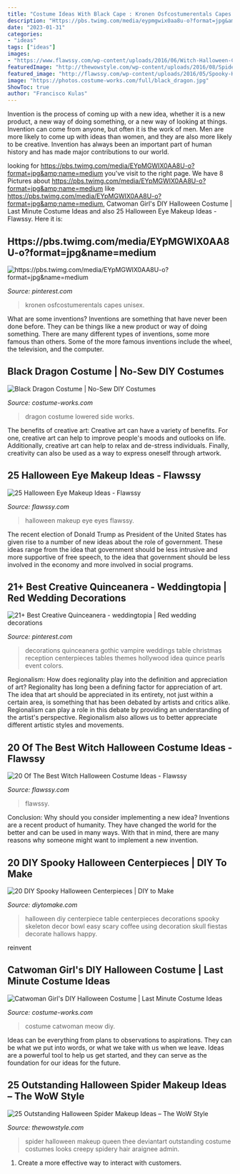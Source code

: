 ```yaml
---
title: "Costume Ideas With Black Cape : Kronen Osfcostumerentals Capes Unisex"
description: "Https://pbs.twimg.com/media/eypmgwix0aa8u-o?format=jpg&amp;name=medium"
date: "2023-01-31"
categories:
- "ideas"
tags: ["ideas"]
images:
- "https://www.flawssy.com/wp-content/uploads/2016/06/Witch-Halloween-Costume.jpg"
featuredImage: "http://thewowstyle.com/wp-content/uploads/2016/08/Spider-Queen-Halloween-Makeup-....jpg"
featured_image: "http://flawssy.com/wp-content/uploads/2016/05/Spooky-Halloween-eyes-at-aer.jpg"
image: "https://photos.costume-works.com/full/black_dragon.jpg"
ShowToc: true
author: "Francisco Kulas"
---
```



Invention is the process of coming up with a new idea, whether it is a new product, a new way of doing something, or a new way of looking at things. Invention can come from anyone, but often it is the work of men. Men are more likely to come up with ideas than women, and they are also more likely to be creative. Invention has always been an important part of human history and has made major contributions to our world.

	

		
looking for https://pbs.twimg.com/media/EYpMGWIX0AA8U-o?format=jpg&amp;name=medium you've visit to the right page. We have 8 Pictures about https://pbs.twimg.com/media/EYpMGWIX0AA8U-o?format=jpg&amp;name=medium like https://pbs.twimg.com/media/EYpMGWIX0AA8U-o?format=jpg&amp;name=medium, Catwoman Girl&#039;s DIY Halloween Costume | Last Minute Costume Ideas and also 25 Halloween Eye Makeup Ideas - Flawssy. Here it is:
		
    
## Https://pbs.twimg.com/media/EYpMGWIX0AA8U-o?format=jpg&amp;name=medium

<img loading=lazy src="https://i.pinimg.com/736x/8d/a1/c6/8da1c677ee10aaea8934a69b244ad9b0.jpg" onerror="this.onerror=null;this.src='https://tse2.mm.bing.net/th?id=OIP.F-1GIRoSzOaWXdnDlYdbrQHaJ3&amp;pid=15.1';" alt="https://pbs.twimg.com/media/EYpMGWIX0AA8U-o?format=jpg&amp;name=medium">

_Source: pinterest.com_

>kronen osfcostumerentals capes unisex. 

	

What are some inventions?
Inventions are something that have never been done before. They can be things like a new product or way of doing something. There are many different types of inventions, some more famous than others. Some of the more famous inventions include the wheel, the television, and the computer.

    
## Black Dragon Costume | No-Sew DIY Costumes

<img loading=lazy src="https://photos.costume-works.com/full/black_dragon.jpg" onerror="this.onerror=null;this.src='https://tse4.mm.bing.net/th?id=OIP.qA7aKOpUmD3lk9mzL4M32AHaKN&amp;pid=15.1';" alt="Black Dragon Costume | No-Sew DIY Costumes">

_Source: costume-works.com_

>dragon costume lowered side works. 

	

The benefits of creative art:
Creative art can have a variety of benefits. For one, creative art can help to improve people's moods and outlooks on life. Additionally, creative art can help to relax and de-stress individuals. Finally, creativity can also be used as a way to express oneself through artwork.

    
## 25 Halloween Eye Makeup Ideas - Flawssy

<img loading=lazy src="http://flawssy.com/wp-content/uploads/2016/05/Spooky-Halloween-eyes-at-aer.jpg" onerror="this.onerror=null;this.src='https://tse3.mm.bing.net/th?id=OIP.C-7_16HVI7yEIcI-w49IwAHaMP&amp;pid=15.1';" alt="25 Halloween Eye Makeup Ideas - Flawssy">

_Source: flawssy.com_

>halloween makeup eye eyes flawssy. 

	

The recent election of Donald Trump as President of the United States has given rise to a number of new ideas about the role of government. These ideas range from the idea that government should be less intrusive and more supportive of free speech, to the idea that government should be less involved in the economy and more involved in social programs.

    
## 21+ Best Creative Quinceanera - Weddingtopia | Red Wedding Decorations

<img loading=lazy src="https://i.pinimg.com/736x/e1/8b/fb/e18bfb2fb32bc63023566f65bb2c8d5e.jpg" onerror="this.onerror=null;this.src='https://tse3.mm.bing.net/th?id=OIP.5830XtcxzXmVp_4C-BulIQHaJ4&amp;pid=15.1';" alt="21+ Best Creative Quinceanera - weddingtopia | Red wedding decorations">

_Source: pinterest.com_

>decorations quinceanera gothic vampire weddings table christmas reception centerpieces tables themes hollywood idea quince pearls event colors. 

	

Regionalism: How does regionality play into the definition and appreciation of art?
Regionality has long been a defining factor for appreciation of art. The idea that art should be appreciated in its entirety, not just within a certain area, is something that has been debated by artists and critics alike. Regionalism can play a role in this debate by providing an understanding of the artist's perspective. Regionalism also allows us to better appreciate different artistic styles and movements.

    
## 20 Of The Best Witch Halloween Costume Ideas - Flawssy

<img loading=lazy src="https://www.flawssy.com/wp-content/uploads/2016/06/Witch-Halloween-Costume.jpg" onerror="this.onerror=null;this.src='https://tse2.mm.bing.net/th?id=OIP.3VU3n3HpURYaaQf_ddmzWwHaLH&amp;pid=15.1';" alt="20 Of The Best Witch Halloween Costume Ideas - Flawssy">

_Source: flawssy.com_

>flawssy. 

	

Conclusion: Why should you consider implementing a new idea?
Inventions are a recent product of humanity. They have changed the world for the better and can be used in many ways. With that in mind, there are many reasons why someone might want to implement a new invention.

    
## 20 DIY Spooky Halloween Centerpieces | DIY To Make

<img loading=lazy src="http://www.diytomake.com/wp-content/uploads/2015/10/Skeleton-Halloween-DIY-Centerpiece.jpg" onerror="this.onerror=null;this.src='https://tse2.mm.bing.net/th?id=OIP.u1SxOnNWrRpvxVSjw3GlfAHaLH&amp;pid=15.1';" alt="20 DIY Spooky Halloween Centerpieces | DIY to Make">

_Source: diytomake.com_

>halloween diy centerpiece table centerpieces decorations spooky skeleton decor bowl easy scary coffee using decoration skull fiestas decorate hallows happy. 

	

reinvent

    
## Catwoman Girl&#039;s DIY Halloween Costume | Last Minute Costume Ideas

<img loading=lazy src="https://photos.costume-works.com/full/catwoman19.jpg" onerror="this.onerror=null;this.src='https://tse2.mm.bing.net/th?id=OIP.pdwjhHSbkCsZYerJYBKJDwHaKY&amp;pid=15.1';" alt="Catwoman Girl&#039;s DIY Halloween Costume | Last Minute Costume Ideas">

_Source: costume-works.com_

>costume catwoman meow diy. 

	

Ideas can be everything from plans to observations to aspirations. They can be what we put into words, or what we take with us when we leave. Ideas are a powerful tool to help us get started, and they can serve as the foundation for our ideas for the future.

    
## 25 Outstanding Halloween Spider Makeup Ideas – The WoW Style

<img loading=lazy src="http://thewowstyle.com/wp-content/uploads/2016/08/Spider-Queen-Halloween-Makeup-....jpg" onerror="this.onerror=null;this.src='https://tse1.mm.bing.net/th?id=OIP.4At1hh5ZH_7UCgzTtPfZuAHaJ4&amp;pid=15.1';" alt="25 Outstanding Halloween Spider Makeup Ideas – The WoW Style">

_Source: thewowstyle.com_

>spider halloween makeup queen thee deviantart outstanding costume costumes looks creepy spidery hair araignee admin. 

	

1. Create a more effective way to interact with customers.

